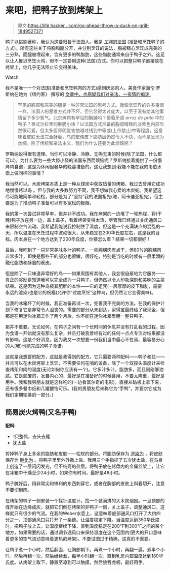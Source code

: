 # 来吧，把鸭子放到烤架上

> 原文:[https://life hacker . com/go-ahead-throw-a-duck-on-grill-1849527371](https://lifehacker.com/go-ahead-throw-a-duck-on-the-grill-1849527371)

鸭子以挑剔著称，我认为这要归咎于法国人。我是 [*生病*的法国](https://www.youtube.com/watch?v=i2XTuc6i1Uo) (准备和烹饪鸭子的方式)。所有这些关于将胸和腿分开，并分别烹饪的说法，胸被精心烹饪成完美的三分熟，而腿被埋起来，含有更多的鸭脂肪，这些脂肪通常来自于鸭子之外。这足以让人推迟烹饪火鸡，但不一定要用这种(法国)方式。你可以把整只鸭子直接放在烤架上，你几乎无法阻止它变得美味。

Watch

我不是唯一一个对法国(准备和烹饪鸭肉的方式)感到厌恶的人。美食作家海伦·罗斯纳在她为《纽约客》 撰写的 [文章中，也质疑我们对亲法、一夜情的痴迷:](https://www.newyorker.com/culture/kitchen-notes/when-in-doubt-roast-a-duck)

> 罕见的胸部和完美的腿是一种非常法国的思考方式。就像烹饪界的许多事情一样，法国人的思维方式并不坏，但它显得太过庞大，以至于没有给其他事情留下多少氧气。北京烤鸭有罕见的胸脯吗？葡萄牙语 *arroz de pato* 中的鸭子？泰式沙拉里的酥脆小块？以法国方式准备的胸部精致的淡紫色内部当然很可爱，但太多厨师明显害怕越过线到中等或(上帝禁止)中等程度，这意味着皮肤无法完全酥脆，鸟的宏伟皮下脂肪层仍然令人不快，而不是呈现为丝绸。除了传统和亲法主义，我们为什么还要为此烦恼呢？

罗斯纳说得很有道理。当你可以冷静、冷静、无拘无束的时候(除了法国，什么都可以)，为什么要为一些大惊小怪的法国东西而烦恼呢？罗斯纳接着提供了一份慢烤鸭食谱，这是为休闲但奢华的晚宴准备的，这让我想到:我能不能在我的韦伯水壶上做同样的事情？

我当然可以。木炭烤架本质上是一种从煤炭中获取热量的烤箱，我过去曾用它成功地慢慢烤过鸟 。但与我的大多数努力不同，我不想做我心爱的木炭蛇。我希望这尽可能地简单和轻松，部分是为了“坚持”我的法国祖先(嗯，阿卡迪亚祖先)，但主要是为了推动鸭子准备可以有多宽松的极限。

我的第一次尝试非常草率，但并非不成功。我在烤架的一边堆了一堆热煤，将(干腌)鸭子放在另一边，盖上盖子，看着烤架变得太热，尽管我已经通过关闭通风口来限制空气流动。我希望我能说我控制住了温度，但这是一个充满缺点的混乱的一天，所以温度在烹饪过程中波动很大，从未稳定在200华氏度左右，这是我的目标。肉本身在一个地方达到了200华氏度，你猜怎么着？结果一切都很好！

最后，我吃到了一只非常美味多汁的鸭子。一些胸脯肉有点干，但80%的胸脯肉非常多汁，即使是那些干的部分也很嫩，很好吃，特别是当吃的时候有一层柔滑的融化脂肪和酥脆的表皮。

但是除了一只味道非常好的鸟——如果周围有其他人，我会很自豪地为它服务——真正的奖励是知道我可以完全成为一只鸭子，但仍然以令人印象深刻和美味的主菜结束。这是因为这种鸟极其肥胖的本性——它的诅咒(一层厚厚的皮下脂肪，需要永远的渲染)也是它的祝福(允许你“过度烹饪”这种鸟，但仍然让它变得美味)。

当我的冰箱坏了的时候，我正准备再试一次，完善我不完美的方法。在我的保护计划下修复它是非常令人沮丧的。需要的部分从未到达，家得宝最终给了我现金，但那是在用迷你冰箱工作了两个月后，你不能在迷你冰箱里腌一整只鸭子。

那并不重要。无论如何，在鸭子之间有一个长时间的休息并没有打乱我的过程，因为食谱一开始就没有那么复杂，并且打破我曾经有过的任何一点点专注对结果都没有影响。这是个好消息，因为我又一次想要一份我们当中最心不在焉、最容易分心的人(我)也能完成的鸭子食谱。

这就是我想要的配方，这就是我得到的配方。它只需要两种配料——鸭子和盐——并且可以在木炭烤架上烹饪，不需要任何花哨的设备，除了一个双探头温度计来检查烤架和肉的温度(无论如何你应该有一个)。它多汁多汁，脂肪多，而且刚刚够油腻。它是颓废的，发自内心的，最好是在准备好的时候食用，不要太隆重，最好是用手。我和我男朋友就是这样吃的(一边看富尔奇的电影)，直接从砧板上拿下来，还有很多餐巾纸和几罐健怡可乐。(我的男朋友后来称它为“手鸭”，并要求它成为我们定期轮换的一部分。)

## 简易炭火烤鸭(又名手鸭)

**配料:**

*   1只整鸭，去头去尾
*   犹太盐

剪掉鸭子身上多余的脂肪和皮肤——松软的部分。将脂肪保存为 [渲染为](https://lifehacker.com/render-poultry-scraps-and-gain-excellent-cooking-fat-1821958410) ，将皮肤保存为 [酥化为](https://lifehacker.com/make-poultry-cracklins-in-your-air-fryer-1848168231) 。将鸭子里里外外撒上盐。我用三个手指捏了五次犹太盐，在鸟身上创造了一层闪闪发光，但不结壳的盐层。将鸭子放在烤盘内的金属丝架上，让它在冰箱中干燥至少24小时，如果你有时间，最好是48小时。

鸭子腌好后，用非常尖和锋利的东西刺穿它，或者在胸部的皮肤上斜着切开，注意不要切到肉。

在烤架的鸭子一侧安装一个探针温度计。找一个装满煤的大木炭烟囱。一旦顶部的煤开始在边缘成灰，就把它们倒在烤架的非鸭子一侧，关上盖子，调整通风口，这样就只有很少的气流。在我的Weber水壶上，这意味着底部通风口打开了大约四分之一，顶部通风口只打开了一条缝。让温度稳定下降。当温度达到350华氏度时，把鸭子放上去。让温度继续下降，直到温度稳定在200℉到300℉之间的某个地方，如果需要的话，通过调节通风口来保持温度在这个范围内(更大的开口意味着更多的空气流动意味着更热的烤架)。不要试图过于精确。这真的不重要。

让鸭子煮一个小时，然后翻面，让胸部朝下。再煮一个小时，再翻一遍。煮半个小时，然后再翻一次，然后继续煮，每半小时翻一次，直到乳房内部温度达到180华氏度。从烤架上取下，静置至凉到可以触摸，然后狼吞虎咽，最好用手。